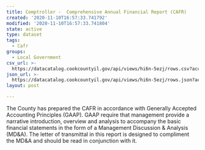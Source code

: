 ```yaml
---
title: Comptroller -  Comprehensive Annual Financial Report (CAFR)
created: '2020-11-10T16:57:33.741792'
modified: '2020-11-10T16:57:33.741804'
state: active
type: dataset
tags:
  - Cafr
groups:
  - Local Government
csv_url: >-
  https://datacatalog.cookcountyil.gov/api/views/hi6n-5ezj/rows.csv?accessType=DOWNLOAD
json_url: >-
  https://datacatalog.cookcountyil.gov/api/views/hi6n-5ezj/rows.json?accessType=DOWNLOAD
layout: post

---
```

The County has prepared the CAFR in accordance with Generally Accepted Accounting Principles (GAAP). GAAP require that management provide a  narrative introduction, overview and analysis to accompany the basic financial statements in the form of a Management Discussion & Analysis (MD&A). The letter of transmittal in this report is designed to compliment the MD&A and should be read in conjunction with it.
